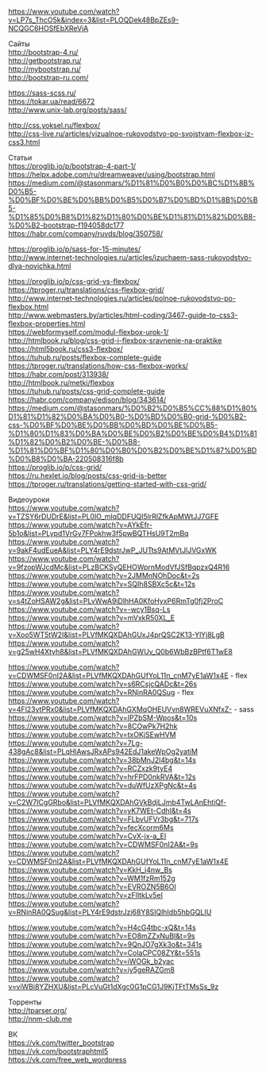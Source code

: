 https://www.youtube.com/watch?v=LP7s_ThcO5k&index=3&list=PLOQDek48BpZEs9-NCQGC6HOSfEbXReVjA

Сайты</br>
http://bootstrap-4.ru/</br>
http://getbootstrap.ru/</br>
http://mybootstrap.ru/</br>
http://bootstrap-ru.com/</br>

https://sass-scss.ru/</br>
https://tokar.ua/read/6672</br>
http://www.unix-lab.org/posts/sass/</br>

http://css.yoksel.ru/flexbox/</br>
http://css-live.ru/articles/vizualnoe-rukovodstvo-po-svojstvam-flexbox-iz-css3.html</br>


Статьи</br>
https://proglib.io/p/bootstrap-4-part-1/</br>
https://helpx.adobe.com/ru/dreamweaver/using/bootstrap.html</br>
https://medium.com/@stasonmars/%D1%81%D0%B0%D0%BC%D1%8B%D0%B5-%D0%BF%D0%BE%D0%BB%D0%B5%D0%B7%D0%BD%D1%8B%D0%B5-%D1%85%D0%B8%D1%82%D1%80%D0%BE%D1%81%D1%82%D0%B8-%D0%B2-bootstrap-f194058dc177</br>
https://habr.com/company/ruvds/blog/350758/</br>

https://proglib.io/p/sass-for-15-minutes/</br>
http://www.internet-technologies.ru/articles/izuchaem-sass-rukovodstvo-dlya-novichka.html</br>

https://proglib.io/p/css-grid-vs-flexbox/</br>
https://tproger.ru/translations/css-flexbox-grid/</br>
http://www.internet-technologies.ru/articles/polnoe-rukovodstvo-po-flexbox.html</br>
http://www.webmasters.by/articles/html-coding/3467-guide-to-css3-flexbox-properties.html</br>
https://webformyself.com/modul-flexbox-urok-1/</br>
http://htmlbook.ru/blog/css-grid-i-flexbox-sravnenie-na-praktike</br>
https://html5book.ru/css3-flexbox/</br>
https://tuhub.ru/posts/flexbox-complete-guide</br>
https://tproger.ru/translations/how-css-flexbox-works/</br>
https://habr.com/post/313938/</br>
http://htmlbook.ru/metki/flexbox</br>
https://tuhub.ru/posts/css-grid-complete-guide</br>
https://habr.com/company/edison/blog/343614/</br>
https://medium.com/@stasonmars/%D0%B2%D0%B5%CC%88%D1%80%D1%81%D1%82%D0%BA%D0%B0-%D0%BD%D0%B0-grid-%D0%B2-css-%D0%BF%D0%BE%D0%BB%D0%BD%D0%BE%D0%B5-%D1%80%D1%83%D0%BA%D0%BE%D0%B2%D0%BE%D0%B4%D1%81%D1%82%D0%B2%D0%BE-%D0%B8-%D1%81%D0%BF%D1%80%D0%B0%D0%B2%D0%BE%D1%87%D0%BD%D0%B8%D0%BA-220508316f8b</br>
https://proglib.io/p/css-grid/</br>
https://ru.hexlet.io/blog/posts/css-grid-is-better</br>
https://tproger.ru/translations/getting-started-with-css-grid/</br>


Видеоуроки</br>
https://www.youtube.com/watch?v=TZSY6rDUDrE&list=PL0lO_mIqDDFUQI5lrRlZfkApMWtJJ7GFE</br>
https://www.youtube.com/watch?v=AYkEfr-5b1o&list=PLypd1VrGv7FPokhw3f5pwBQTHsU9T2mBq</br>
https://www.youtube.com/watch?v=9akF4udEueA&list=PLY4rE9dstrJwP_JUTts9AtMVtJlJVGxWK</br>
https://www.youtube.com/watch?v=9fzopWJcdMc&list=PLzBCKSyQEHOWprnModVfJSfBqpzxQ4R16</br>
https://www.youtube.com/watch?v=2JMMnNOhDoc&t=2s</br>
https://www.youtube.com/watch?v=SQIh8SBXc5c&t=12s</br>
https://www.youtube.com/watch?v=s4tZoHSAW2g&list=PLvWwA9iDlhHA0KfoHyxP6RmTg0fj2ProC</br>
https://www.youtube.com/watch?v=-wcy1Bsq-Ls</br>
https://www.youtube.com/watch?v=mVxkR50XL_E</br>
https://www.youtube.com/watch?v=Xoo5WT5tW2I&list=PLVfMKQXDAhGUxJ4prQSC2K13-YlYj8LgB</br>
https://www.youtube.com/watch?v=g25wH4Xtyh8&list=PLVfMKQXDAhGWUv_Q0b6WbBzBPtf6T1wE8</br>


https://www.youtube.com/watch?v=CDWMSF0nI2A&list=PLVfMKQXDAhGUfYoL11n_cnM7yE1aW1x4E - flex</br>
https://www.youtube.com/watch?v=s6RCsjcQADc&t=26s</br>
https://www.youtube.com/watch?v=RNjnRA0QSug - flex</br>
https://www.youtube.com/watch?v=4Fl23vtPRx0&list=PLVfMKQXDAhGXMqOHEUVvn8WREVuXNfxZ- - sass</br>
https://www.youtube.com/watch?v=IPZbSM-Wpos&t=10s</br>
https://www.youtube.com/watch?v=8COwPk7H2hk</br>
https://www.youtube.com/watch?v=txOKjSEwHVM</br>
https://www.youtube.com/watch?v=7Lg-438gAc8&list=PLqHlAwsJRxAPs942EdJ1akeWpOg2yatiM</br>
https://www.youtube.com/watch?v=38bMnJ2l4bg&t=14s</br>
https://www.youtube.com/watch?v=RCZxzk9tyE4</br>
https://www.youtube.com/watch?v=hrFPD0nkRVA&t=12s</br>
https://www.youtube.com/watch?v=duWfUzXPgNc&t=4s</br>
https://www.youtube.com/watch?v=C2W7ICgGRbo&list=PLVfMKQXDAhGVkBdjLJmb4TwLAnEhtiQf-</br>
https://www.youtube.com/watch?v=yK7WEt-CdhI&t=4s</br>
https://www.youtube.com/watch?v=FLbvUFVr3bg&t=717s</br>
https://www.youtube.com/watch?v=fecXcorm6Ms</br>
https://www.youtube.com/watch?v=CvX-jx-a_EI</br>
https://www.youtube.com/watch?v=CDWMSF0nI2A&t=9s</br>
https://www.youtube.com/watch?v=CDWMSF0nI2A&list=PLVfMKQXDAhGUfYoL11n_cnM7yE1aW1x4E</br>
https://www.youtube.com/watch?v=KkH_i4nw_Bs</br>
https://www.youtube.com/watch?v=WM1fzRm152g</br>
https://www.youtube.com/watch?v=EVROZN5B6OI</br>
https://www.youtube.com/watch?v=zFIltkLv5eI</br>
https://www.youtube.com/watch?v=RNjnRA0QSug&list=PLY4rE9dstrJzj68Y8SlQlhIdb5hbGQLIU</br>

https://www.youtube.com/watch?v=H4cG4tbc-xQ&t=14s</br>
https://www.youtube.com/watch?v=EO8mZZxNuBI&t=9s</br>
https://www.youtube.com/watch?v=9QnJO7gXk3o&t=341s</br>
https://www.youtube.com/watch?v=ColaCPC08ZY&t=551s</br>
https://www.youtube.com/watch?v=iWOGk_b2yac</br>
https://www.youtube.com/watch?v=iy5geRAZGm8</br>
https://www.youtube.com/watch?v=viWBi8YZHXU&list=PLcVuGt1dXgc0G1pCG1J9KjTFtTMsSs_9z</br>


Торренты </br>
http://tparser.org/</br>
http://nnm-club.me</br>


ВК</br>
https://vk.com/twitter_bootstrap</br>
https://vk.com/bootstraphtml5</br>
https://vk.com/free_web_wordpress</br>
